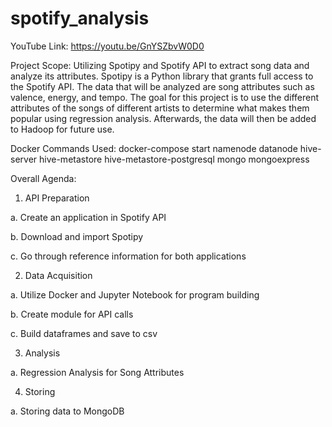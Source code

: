 # spotify_analysis

YouTube Link: https://youtu.be/GnYSZbvW0D0 

Project Scope:
	Utilizing Spotipy and Spotify API to extract song data and analyze its attributes. Spotipy is a Python library that grants full access to the Spotify API. The data that will be analyzed are song attributes such as valence, energy, and tempo. The goal for this project is to use the different attributes of the songs of different artists to determine what makes them popular using regression analysis. Afterwards, the data will then be added to Hadoop for future use.

Docker Commands Used: docker-compose start namenode datanode hive-server hive-metastore hive-metastore-postgresql mongo mongoexpress
 
Overall Agenda:
1.	API Preparation

a.	Create an application in Spotify API

b.	Download and import Spotipy

c.	Go through reference information for both applications

2.	Data Acquisition

a.	Utilize Docker and Jupyter Notebook for program building

b.	Create module for API calls

c.	Build dataframes and save to csv

3.	Analysis

a.	Regression Analysis for Song Attributes

4.	Storing

a.	Storing data to MongoDB
